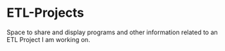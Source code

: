 # ETL-Projects
Space to share and display programs and other information related to an ETL Project I am working on.
